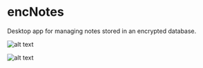 # encNotes
Desktop app for managing notes stored in an encrypted database.

![alt text](https://image.ibb.co/dHiJCb/Login.png)


![alt text](https://image.ibb.co/hcjmyG/Home.png)
